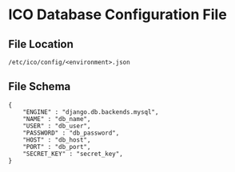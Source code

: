 # ICO Database Configuration File

## File Location

`/etc/ico/config/<environment>.json`

## File Schema

```
{
    "ENGINE" : "django.db.backends.mysql",
    "NAME" : "db_name",
    "USER" : "db_user",
    "PASSWORD" : "db_password",
    "HOST" : "db_host",
    "PORT" : "db_port",
    "SECRET_KEY" : "secret_key",
}
```
